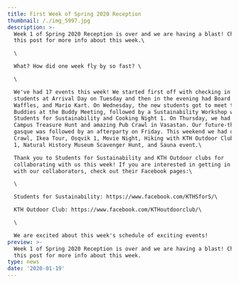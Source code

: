 ```yaml
---
title: First Week of Spring 2020 Reception
thumbnail: /./img_5997.jpg
description: >-
  Week 1 of Spring 2020 Reception is over and we are having a blast! Check out
  this post for more info about this week.\

  \

  What? How did one week fly by so fast? \

  \

  We've had 17 events this week! We started first off with checking in the new
  students at Arrival Day on Tuesday and then in the evening had Board Games,
  Waffles, and Mario Kart. On Wednesday, the new students got to meet their
  Buddies at the Buddy Meeting, followed by a Sustainability Workshop with
  Students for Sustainability and Cooking Night 1. On Thursday, we had our fun
  Campus Treasure Hunt and amazing Pub Crawl in Vasastan. Our future-themed
  gasque was followed by an afterparty on Friday. This weekend we had our Fika
  Crawl, Ikea Tour, Osqvik 1, Movie Night, Hiking with KTH Outdoor Club, Skansen
  1, Natural History Museum Scavenger Hunt, and Sauna event.\

  Thank you to Students for Sustainability and KTH Outdoor clubs for
  collaborating with us this week! If you are interested in getting in touch
  with our collaborators, check out their Facebook pages:\

  \

  Students for Sustainability: https://www.facebook.com/KTHSforS/\

  KTH Outdoor Club: https://www.facebook.com/KTHoutdoorclub/\

  \

  We are excited about this week's schedule of exciting events!
preview: >-
  Week 1 of Spring 2020 Reception is over and we are having a blast! Check out
  this post for more info about this week.
type: news
date: '2020-01-19'
---
```


